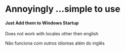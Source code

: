 # Annoyingly ...simple to use
<h4>Just Add them to Windows Startup</h4>

Does not work with locales other then english


Não funciona com outros idiomas além do inglês


